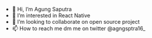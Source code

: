 - 👋 Hi, I’m Agung Saputra
- 👀 I’m interested in React Native
- 💞️ I’m looking to collaborate on open source project
- 📫 How to reach me dm me on twitter @agngsptra16_

<!---
Agung1606/Agung1606 is a ✨ special ✨ repository because its `README.md` (this file) appears on your GitHub profile.
You can click the Preview link to take a look at your changes.
--->
